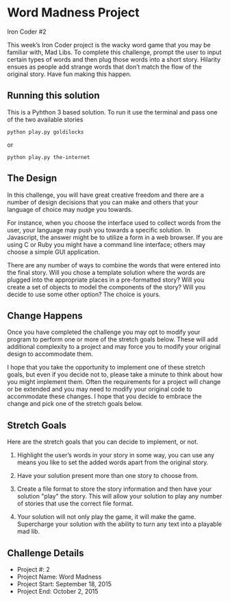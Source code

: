 # Word Madness Project

Iron Coder #2

This week’s Iron Coder project is the wacky word game that you may be familiar with, Mad Libs.  To complete this challenge, prompt the user to input certain types of words and then plug those words into a short story.  Hilarity ensues as people add strange words that don’t match the flow of the original story. Have fun making this happen.

## Running this solution

This is a Pyhthon 3 based solution. To run it use the terminal and pass one of the two available stories

```python play.py goldilocks```

or

```python play.py the-internet```

## The Design

In this challenge, you will have great creative freedom and there are a number of design decisions that you can make and others that your language of choice may nudge you towards.

For instance, when you choose the interface used to collect words from the user, your language may push you towards a specific solution.  In Javascript, the answer might be to utilize a form in a web browser.  If you are using C or Ruby you might have a command line interface; others may choose a simple GUI application.

There are any number of ways to combine the words that were entered into the final story.  Will you chose a template solution where the words are plugged into the appropriate places in a pre-formatted story?  Will you create a set of objects to model the components of the story?  Will you decide to use some other option? The choice is yours.

## Change Happens

Once you have completed the challenge you may opt to modify your program to perform one or more of the stretch goals below. These will add additional complexity to a project and may force you to modify your original design to accommodate them.

I hope that you take the opportunity to implement one of these stretch goals, but even if you decide not to, please take a minute to think about how you might implement them.  Often the requirements for a project will change or be extended and you may need to modify your original code to accommodate these changes. I hope that you decide to embrace the change and pick one of the stretch goals below.

## Stretch Goals

Here are the stretch goals that you can decide to implement, or not.

1. Highlight the user’s words in your story in some way, you can use any means you like to set the added words apart from the original story.

2. Have your solution present more than one story to choose from.

3. Create a file format to store the story information and then have your solution "play" the story.  This will allow your solution to play any number of stories that use the correct file format.

4. Your solution will not only play the game, it will make the game.  Supercharge your solution with the ability to turn any text into a playable mad lib.

## Challenge Details

* Project #: 2
* Project Name: Word Madness
* Project Start: September 18, 2015
* Project End: October 2, 2015
